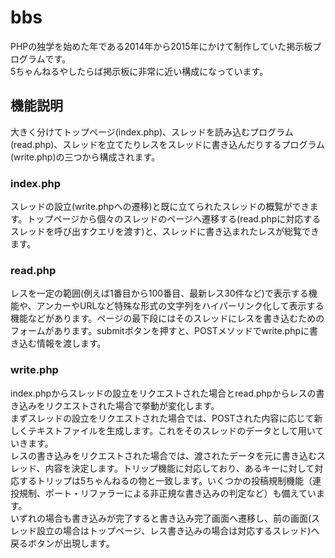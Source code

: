 # bbs
PHPの独学を始めた年である2014年から2015年にかけて制作していた掲示板プログラムです。  
5ちゃんねるやしたらば掲示板に非常に近い構成になっています。
## 機能説明
大きく分けてトップページ(index.php)、スレッドを読み込むプログラム(read.php)、スレッドを立てたりレスをスレッドに書き込んだりするプログラム(write.php)の三つから構成されます。
### index.php
スレッドの設立(write.phpへの遷移)と既に立てられたスレッドの概覧ができます。トップページから個々のスレッドのページへ遷移する(read.phpに対応するスレッドを呼び出すクエリを渡す)と、スレッドに書き込まれたレスが総覧できます。
### read.php
レスを一定の範囲(例えば1番目から100番目、最新レス30件など)で表示する機能や、アンカーやURLなど特殊な形式の文字列をハイパーリンク化して表示する機能などがあります。ページの最下段にはそのスレッドにレスを書き込むためのフォームがあります。submitボタンを押すと、POSTメソッドでwrite.phpに書き込む情報を渡します。
### write.php
index.phpからスレッドの設立をリクエストされた場合とread.phpからレスの書き込みをリクエストされた場合で挙動が変化します。  
まずスレッドの設立をリクエストされた場合では、POSTされた内容に応じて新しくテキストファイルを生成します。これをそのスレッドのデータとして用いていきます。  
レスの書き込みをリクエストされた場合では、渡されたデータを元に書き込むスレッド、内容を決定します。トリップ機能に対応しており、あるキーに対して対応するトリップは5ちゃんねるの物と一致します。いくつかの投稿規制機能（連投規制、ポート・リファラーによる非正規な書き込みの判定など）も備えています。  
いずれの場合も書き込みが完了すると書き込み完了画面へ遷移し、前の画面(スレッド設立の場合はトップページ、レス書き込みの場合は対応するスレッド)へ戻るボタンが出現します。